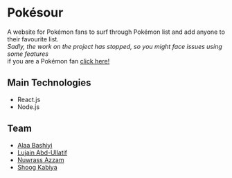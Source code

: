 # Pokésour
A website for Pokémon fans to surf through Pokémon list and add anyone to their favourite list.   
*Sadly, the work on the project has stopped, so you might face issues using some features*  
if you are a Pokémon fan <a href="https://friendly-poincare-a338fe.netlify.app">click here!</a>  

## Main Technologies
- React.js
- Node.js

## Team

- [Alaa Bashiyi](https://github.com/alaabashiyi)
- [Lujain Abd-Ullatif](https://github.com/Lujain-AbdUllatif)
- [Nuwrass Azzam](https://github.com/nuwrss)
- [Shoog Kabiya](https://github.com/shoogkabiya)


